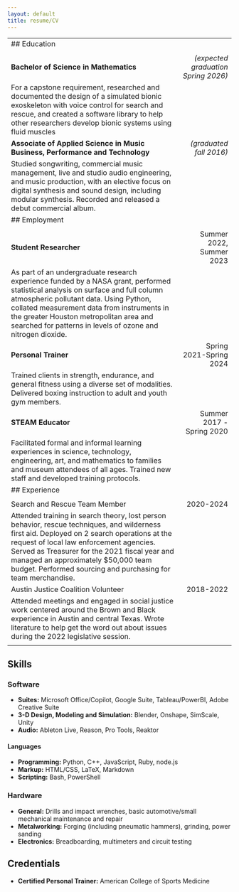 ```yaml
---
layout: default
title: resume/CV
---
```

|                                                                                                                                                                                                                                                                                                                                                 |                                     |
|-------------------------------------------------------------------------------------------------------------------------------------------------------------------------------------------------------------------------------------------------------------------------------------------------------------------------------------------------|------------------------------------:|
| ## Education                                                                                                                                                                                                                                                                                                                                    |                                     |
|                                                                                                                                                                                                                                                                                                                                                 |                                     |
| **Bachelor of Science in Mathematics**                                                                                                                                                                                                                                                                                                          | *(expected graduation Spring 2026)* |
| For a capstone requirement, researched and documented the design of a simulated bionic exoskeleton with voice control for search and rescue, and created a software library to help other researchers develop bionic systems using fluid muscles                                                                                                |                                     |
| **Associate of Applied Science in Music Business, Performance and Technology**                                                                                                                                                                                                                                                                  |             *(graduated fall 2016)* |
| Studied songwriting, commercial music management, live and studio audio engineering, and music production, with an elective focus on digital synthesis and sound design, including modular synthesis. Recorded and released a debut commercial album.                                                                                           |                                     |
| ## Employment                                                                                                                                                                                                                                                                                                                                   |                                     |
|                                                                                                                                                                                                                                                                                                                                                 |                                     |
| **Student Researcher**                                                                                                                                                                                                                                                                                                                          |            Summer 2022, Summer 2023 |
| As part of an undergraduate research experience funded by a NASA grant, performed statistical analysis on surface and full column atmospheric pollutant data. Using Python, collated measurement data from instruments in the greater Houston metropolitan area and searched for patterns in levels of ozone and nitrogen dioxide.              |                                     |
| **Personal Trainer**                                                                                                                                                                                                                                                                                                                            |             Spring 2021-Spring 2024 |
| Trained clients in strength, endurance, and general fitness using a diverse set of modalities. Delivered boxing instruction to adult and youth gym members.                                                                                                                                                                                     |                                     |
| **STEAM Educator**                                                                                                                                                                                                                                                                                                                              |           Summer 2017 - Spring 2020 |
| Facilitated formal and informal learning experiences in science, technology, engineering, art, and mathematics to families and museum attendees of all ages. Trained new staff and developed training protocols.                                                                                                                                |                                     |
| ## Experience                                                                                                                                                                                                                                                                                                                                   |                                     |
|                                                                                                                                                                                                                                                                                                                                                 |                                     |
| Search and Rescue Team Member                                                                                                                                                                                                                                                                                                                   |                           2020-2024 |
| Attended training in search theory, lost person behavior, rescue techniques, and wilderness first aid. Deployed on 2 search operations at the request of local law enforcement agencies. Served as Treasurer for the 2021 fiscal year and managed an approximately $50,000 team budget. Performed sourcing and purchasing for team merchandise. |                                     |
| Austin Justice Coalition Volunteer                                                                                                                                                                                                                                                                                                              |                           2018-2022 |
| Attended meetings and engaged in social justice work centered around the Brown and Black experience in Austin and central Texas. Wrote literature to help get the word out about issues during the 2022 legislative session.                                                                                                                    |                                     |
|                                                                                                                                                                                                                                                                                                                                                 |                                     |


Skills
------

### Software

- **Suites:** Microsoft Office/Copilot, Google Suite, Tableau/PowerBI, Adobe Creative Suite
- **3-D Design, Modeling and Simulation:** Blender, Onshape, SimScale, Unity
- **Audio:** Ableton Live, Reason, Pro Tools, Reaktor

#### Languages

- **Programming:** Python, C++, JavaScript, Ruby, node.js
- **Markup:** HTML/CSS, LaTeX, Markdown
- **Scripting:** Bash, PowerShell

### Hardware
- **General:** Drills and impact wrenches, basic automotive/small mechanical maintenance and repair
- **Metalworking:** Forging (including pneumatic hammers), grinding, power sanding
- **Electronics:** Breadboarding, multimeters and circuit testing

Credentials
-----------
- **Certified Personal Trainer:** American College of Sports Medicine